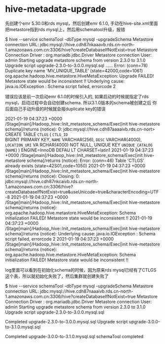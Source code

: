 # hive-metadata-upgrade

先创建个emr 5.30.0和rds mysql，然后创建emr 6.1.0, 手动在hive-site.xml里面把metastore指到rds mysql上，然后用schematool升级，报错

$ hive --service schemaTool -dbType mysql -upgradeSchema 
Metastore connection URL: jdbc:mysql://hive.cdh87nkaaavb.rds.cn-north-1.amazonaws.com.cn:3306/hive?createDatabaseIfNotExist=true 
Metastore Connection Driver : org.mariadb.jdbc.Driver 
Metastore connection User: admin 
Starting upgrade metastore schema from version 2.3.0 to 3.1.0 
Upgrade script upgrade-2.3.0-to-3.0.0.mysql.sql ...... 
Error: (conn=78) Duplicate key name 'MV_UNIQUE_TABLE' (state=42000,code=1061) org.apache.hadoop.hive.metastore.HiveMetaException: Upgrade FAILED! Metastore state would be inconsistent !! Underlying cause: java.io.IOException : Schema script failed, errorcode 2

错误应该是前一次启动emr 6.1.0的时候引入的, 如果启动的时候就指定了rds mysql，启动过程中会自动创建schema. 所以3.1.0版本的schema被创建之后 你后面自己手动升级的时候就会报duplicate key的错误

2021-01-19 04:37:23 +0000 /Stage[main]/Hadoop_hive::Init_metastore_schema/Exec[init hive-metastore schema]/returns (notice): 0: jdbc:mysql://hive.cdh87aaaaivb.rds.cn-nort> CREATE TABLE `CTLGS` ( `CTLG_ID`  
BIGINT PRIMARY KEY, `NAME` VARCHAR(256), `DESC` VARCHAR(4000), `LOCATION_URI` VA 
RCHAR(4000) NOT NULL, UNIQUE KEY `UNIQUE_CATALOG` (`NAME`) ) ENGINE=InnoDB DEFAU 
LT CHARSET=latin1
2021-01-19 04:37:23 +0000 /Stage[main]/Hadoop_hive::Init_metastore_schema/Exec[init hive-metastore schema]/returns (notice): Error: (conn=46) Table 'CTLGS' already exists (state=42S01,code=1050)
2021-01-19 04:37:23 +0000 /Stage[main]/Hadoop_hive::Init_metastore_schema/Exec[init hive-metastore schema]/returns (notice): Closing: 0: jdbc:mysql://hive.cdh87nkcaivb.rds.cn-north-1.amazonaws.com.cn:3306/hive?createDatabaseIfNotExist=true&amp;useUnicode=true&characterEncoding=UTF-8
2021-01-19 04:37:23 +0000 /Stage[main]/Hadoop_hive::Init_metastore_schema/Exec[init hive-metastore schema]/returns (notice): org.apache.hadoop.hive.metastore.HiveMetaException: Schema initialization FAILED! Metastore state would be inconsistent !!
2021-01-19 04:37:23 +0000 /Stage[main]/Hadoop_hive::Init_metastore_schema/Exec[init hive-metastore schema]/returns (notice): Underlying cause: java.io.IOException : Schema script failed, errorcode 2
2021-01-19 04:37:23 +0000 /Stage[main]/Hadoop_hive::Init_metastore_schema/Exec[init hive-metastore schema]/returns (notice): org.apache.hadoop.hive.metastore.HiveMetaException: Schema initialization FAILED! Metastore state would be inconsistent !!

log里面可以看到在初始化schema的时候，因为原来rds mysql已经有了CTLGS这个表，所以就初始化失败了，然后集群就创建失败了

$ hive --service schemaTool -dbType mysql -upgradeSchema 
Metastore connection URL:        jdbc:mysql://hive.cdh87naaaivb.rds.cn-north-1.amazonaws.com.cn:3306/hive?createDatabaseIfNotExist=true
Metastore Connection Driver :    org.mariadb.jdbc.Driver
Metastore connection User:       admin
Starting upgrade metastore schema from version 2.3.0 to 3.1.0
Upgrade script upgrade-2.3.0-to-3.0.0.mysql.sql


Completed upgrade-2.3.0-to-3.0.0.mysql.sql
Upgrade script upgrade-3.0.0-to-3.1.0.mysql.sql


Completed upgrade-3.0.0-to-3.1.0.mysql.sql
schemaTool completed
